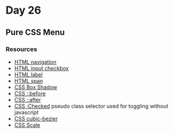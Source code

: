 # Day 26

## Pure CSS Menu

### Resources 
- [HTML navigation]()
- [HTML input checkbox](https://developer.mozilla.org/en-US/docs/Web/HTML/Element/input/checkbox)
- [HTML label](https://developer.mozilla.org/en-US/docs/Web/HTML/Element/label)
- [HTML span](https://developer.mozilla.org/en-US/docs/Web/HTML/Element/span)
- [CSS Box Shadow](https://developer.mozilla.org/en-US/docs/Web/CSS/box-shadow)
- [CSS ::before](https://developer.mozilla.org/en-US/docs/Web/CSS/::before)
- [CSS ::after](https://developer.mozilla.org/en-US/docs/Web/CSS/::after)
- [CSS :Checked](https://developer.mozilla.org/en-US/docs/Web/CSS/:checked)
    pseudo class selector used for toggling without javascript
- [CSS cubic-bezier](https://developer.mozilla.org/en-US/docs/Web/CSS/easing-function)
- [CSS Scale](https://developer.mozilla.org/en-US/docs/Web/CSS/transform-function/scale)